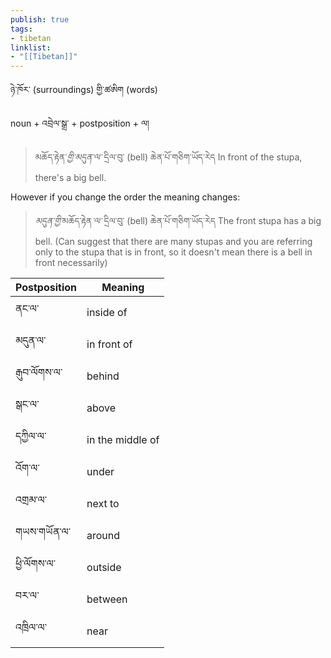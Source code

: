 ```yaml
---
publish: true
tags:
- tibetan
linklist:
- "[[Tibetan]]"
---
```


ཉེ་ཁོར་ (surroundings) གྱི་ཚཨིག (words)

noun + འབྲེལ་སྒྲ་ + postposition + ལ།

> མཆོད་རྟེན་<i class="b">གྱི་</i><i class="p">མདུན་</i><i class="b">ལ་</i> དྲིལ་བུ་ (bell) ཆེན་པོ་གཅིག་ཡོད་རེད
> In front of the stupa, there's a big bell.

However if you change the order the meaning changes:

> <i class="p">མདུན་</i><i class="b">གྱི་</i>མཆོད་རྟེན<i class="b">་ལ་</i> དྲིལ་བུ་ (bell) ཆེན་པོ་གཅིག་ཡོད་རེད
> The front stupa has a big bell. (Can suggest that there are many stupas and you are referring only to the stupa that is in front, so it doesn't mean there is a bell in front necessarily)

| Postposition | Meaning          |
| ------------ | ---------------- |
| ནང་ལ་        | inside of        |
| མདུན་ལ་      | in front of      |
| རྒུབ་ལོགས་ལ་ | behind           |
| སྒང་ལ་       | above            |
| དཀྱིལ་ལ་     | in the middle of |
| འོག་ལ་       | under            |
| འགྲམ་ལ་      | next to          |
| གཡས་གཡོན་ལ་  | around           |
| ཕྱི་ལོགས་ལ་  | outside          |
| བར་ལ་        | between          |
| འཁྲིལ་ལ་     | near             |
